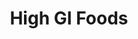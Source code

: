 ---
type: GiDataTablePage
title: High GI Foods
description: Glycemic Index of High Glycemic Index Foods
keywords: gi, GI, Glycemic Index, glycemic index, GlycemicIndex, glycemicindex, High GI Foods, High Glycemic Index Foods
---